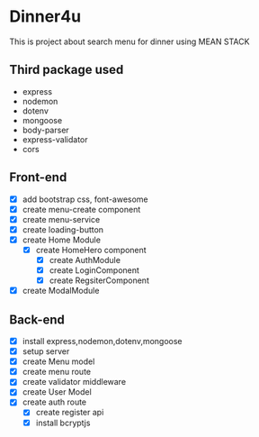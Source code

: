 # Dinner4u

This is project about search menu for dinner using MEAN STACK

## Third package used

- express
- nodemon
- dotenv
- mongoose
- body-parser
- express-validator
- cors

## Front-end

- [x] add bootstrap css, font-awesome
- [x] create menu-create component
- [x] create menu-service
- [x] create loading-button
- [x] create Home Module
  - [x] create HomeHero component
    - [x] create AuthModule
    - [x] create LoginComponent
    - [x] create RegsiterComponent
- [x] create ModalModule

## Back-end

- [x] install express,nodemon,dotenv,mongoose
- [x] setup server
- [x] create Menu model
- [x] create menu route
- [x] create validator middleware
- [x] create User Model
- [x] create auth route
  - [x] create register api
  - [x] install bcryptjs
